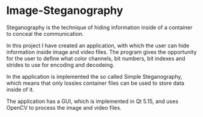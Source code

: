 # Image-Steganography

Steganography is the technique of hiding information inside of a container to conceal the communication.

In this project I have created an application, with which the user can hide information inside image and video files. The program gives the opportunity for the user to define what color channels, bit numbers, bit indexes and strides to use for encoding and decodeing.

In the application is implemented the so called Simple Steganography, which means that only lossles container files can be used to store data inside of it.

The application has a GUI, which is implemented in Qt 5.15, and uses OpenCV to process the image and video files.
